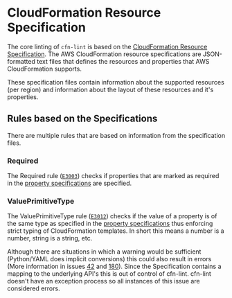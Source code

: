 # CloudFormation Resource Specification
The core linting of `cfn-lint` is based on the [CloudFormation Resource Specification](https://docs.aws.amazon.com/AWSCloudFormation/latest/UserGuide/cfn-resource-specification.html). The AWS CloudFormation resource specifications are JSON-formatted text files that defines the resources and properties that AWS CloudFormation supports.

These specification files contain information about the supported resources (per region) and information about the layout of these resources and it's properties.

## Rules based on the Specifications
There are multiple rules that are based on information from the specification files.

### Required
The Required rule ([`E3003`](/docs/rules.md#E3003)) checks if properties that are marked as required in the [property specifications](https://docs.aws.amazon.com/AWSCloudFormation/latest/UserGuide/cfn-resource-specification-format.html#cfn-resource-specification-format-propertytypes) are specified.

### ValuePrimitiveType
The ValuePrimitiveType rule ([`E3012`](/docs/rules.md#E3012)) checks if the value of a property is of the same type as specified in the [property specifications](https://docs.aws.amazon.com/AWSCloudFormation/latest/UserGuide/cfn-resource-specification-format.html#cfn-resource-specification-format-propertytypes) thus enforcing strict typing of CloudFormation templates. In short this means a number is a number, string is a string, etc.  

Although there are situations in which a warning would be sufficient (Python/YAML does implicit conversions) this could also result in errors (More information in issues [42](https://github.com/awslabs/cfn-python-lint/issues/42) and [180](https://github.com/awslabs/cfn-python-lint/issues/180)). Since the Specification contains a mapping to the underlying API's this is out of control of cfn-lint. cfn-lint doesn't have an exception process so all instances of this issue are considered errors.
